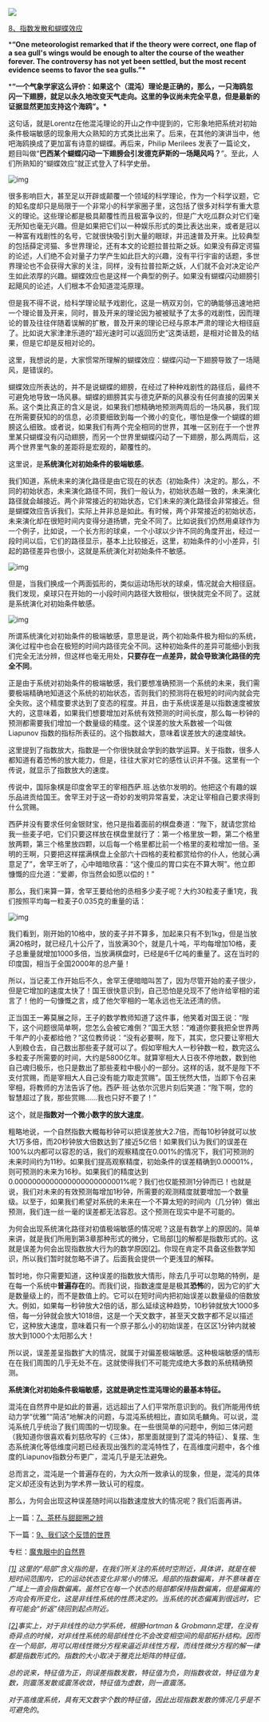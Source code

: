 



![](_pics/v2-a457bd1598c1a30f5d4006fdb30430bd_1200x500.jpg)



[8、指数发散和蝴蝶效应](https://zhuanlan.zhihu.com/p/28570511)



***“One meteorologist remarked that if the theory were correct, one flap of a  sea gull's wings would be enough to alter the course of the weather  forever. The controversy has not yet been settled, but the most recent  evidence seems to favor the sea gulls.”\***

***“一个气象学家这么评价：如果这个（混沌）理论是正确的，那么，一只海鸥忽闪一下翅膀，就足以永久地改变天气走向。这里的争议尚未完全平息，但是最新的证据显然更加支持这个海鸥”。\***



这句话，就是Lorentz在他混沌理论的开山之作中提到的，它形象地把系统对初始条件极端敏感的现象用大众熟知的方式类比出来了。后来，在其他的演讲当中，他吧海鸥换成了更加富有诗意的蝴蝶。再后来，Philip Merilees 发表了一篇论文，题目叫做“**巴西某个蝴蝶闪动一下翅膀会引发德克萨斯的一场飓风吗？**”。至此，人们所熟知的“蝴蝶效应”就正式登入了科学史册。

![img](_pics/v2-bd37e7f60f2239fc1d3bba6443727400_hd.png)

很多影响巨大，甚至足以开辟或颠覆一个领域的科学理论，作为一个科学议题，它的知名度却只是局限于一个非常小的科学家圈子里，这包括了很多对科学有重大意义的理论。这些理论都是极具颠覆性而且极富争议的，但是广大吃瓜群众对它们毫无所知也毫无兴趣。但是如果把它们以一种娱乐形式的类比表达出来，或者是冠以一种富有戏剧性的名号，它就很快吸引到大量的眼球，并迅速普及开来。比较典型的包括薛定谔猫、多世界理论，还有本文的论题拉普拉斯之妖。如果没有薛定谔猫的论述，人们绝不会对量子力学产生如此巨大的兴趣，没有平行宇宙的话题，多世界理论也不会获得大家的关注，同样，没有拉普拉斯之妖，人们就不会对决定论产生如此浓厚的兴趣。蝴蝶效应也是这样一个典型的例子。如果没有蝴蝶闪动翅膀引起飓风的论述，人们根本不会知道混沌原理。

但是我不得不说，给科学理论赋予戏剧化，这是一柄双刃剑，它的确能够迅速地把一个理论普及开来，同时，普及开来的理论因为被被赋予了太多的戏剧性，因而理论的普及往往伴随着误解的扩散，普及开来的理论已经与原本严肃的理论大相径庭了。比如说大家津津乐道的“超光速时可以返回历史”这类话题，是相对论普及的结果，但是它却是反相对论的。

这里，我想说的是，大家惯常所理解的蝴蝶效应：蝴蝶闪动一下翅膀导致了一场飓风，是错误的。

蝴蝶效应所表达的，并不是说蝴蝶的翅膀，在经过了种种戏剧性的路径后，最终不可避免地导致一场风暴。蝴蝶的翅膀其实与德克萨斯的风暴没有任何直接的因果关系。这个类比真正的含义是说，如果我们想精确地预测两周后的一场风暴，我们现在所需要获知的的信息，必须要细致到每一个微小的变化，哪怕是像一个蝴蝶的翅膀这么细致。或者说，如果我们有两个完全相同的世界，其唯一区别在于一个世界里某只蝴蝶没有闪动翅膀，而另一个世界里蝴蝶闪动了一下翅膀，那么两周后，这两个世界里气象的差距将是宏观的，颠覆性的。



这里说，是**系统演化对初始条件的极端敏感**。



我们知道，系统未来的演化路径是由它现在的状态（初始条件）决定的。那么，不同的初始状态，未来演化路径不同，我们一般认为，初始状态越一致的，未来演化路径就会越接近。两个非常接近的初始状态，它们未来的演化路径会非常接近。但是蝴蝶效应告诉我们，实际上并非总是如此。有时候，两个非常接近的初始状态，未来演化却在很短时间内变得分道扬镳，完全不同了。比如说我们仍然用桌球作为一个例子，比如说，一个长方形的球桌，一个小球以少许不同的角度开出，经过一段时间以后，它们的路径显示，基本上比较接近，这里，初始条件的小小差异，引起的路径差异也很小，这就是系统演化对初始条件不敏感。

![img](_pics/v2-580247f4ebf744eb789dd9b51b7f035b_hd.png)

但是，当我们换成一个两面弧形的，类似运动场形状的球桌，情况就会大相径庭。我们发现，桌球只在开始的一小段时间内路径大致相似，很快就完全不同了。这就是系统演化对初始条件敏感。



![img](_pics/v2-8b6d0ff56d33f18f846e70270f81d37f_hd.png)

所谓系统演化对初始条件的极端敏感，意思是说，两个初始条件极为相似的系统，演化过程中也会在极短的时间内路径完全不同。这种初始条件的差异可能细小到我们完全无法分辨，但这样也毫无用处，**只要存在一点差异，就会导致演化路径的完全不同**。

正是由于系统对初始条件的极端敏感，我们要想准确预测一个系统的未来，我们需要极端精确地知道这个系统的初始状态，否则我们的预测将在极短的时间内就会完全失败。这个精度要求达到了变态的程度。并且，由于系统误差是以指数速度被放大的，这意味着，如果我们想要增加对系统有效预测的时间长度，那么每一秒钟的预测都需要我们增加一个数量级的精度。这个误差的放大系数被一个叫做Liapunov 指数的指标所表征的。这个指数越大，意味着误差放大的速度越快。

这里提到了指数放大，指数是一个你很快就会学到的数学运算。关于指数，很多人都知道有着恐怖的放大能力，但是，往往大家对它的感性认识并不强。这里有一个传说，就显示了指数放大的速度。

传说中，国际象棋是印度舍罕王的宰相西萨.班.达依尔发明的。他把这个有趣的娱乐品进贡给国王。舍罕王对于这一奇妙的发明异常喜爱，决定让宰相自己要求得到什么赏赐。

西萨并没有要求任何金银财宝，他只是指着面前的棋盘奏道：“陛下，就请您赏给我一些麦子吧，它们只要这样放在棋盘里就行了：第一个格里放一颗，第二个格里放两颗，第三个格里放四颗，以后每一个格里都比前一个格里的麦粒增加一倍。圣明的王啊，只要把这样摆满棋盘上全部六十四格的麦粒都赏给你的仆人，他就心满意足了”，舍罕王听了，心中暗暗欣喜：“这个傻瓜的胃口实在不算大啊”。他立即慷慨的应允道：”爱卿，你当然会如愿以偿的！”

那么，我们来算一算，舍罕王要给他的丞相多少麦子呢？大约30粒麦子重1克，我们按照平均每一粒麦子0.035克的重量的话：



![img](_pics/v2-25ce9e2b19f3daaf236d23fb3d44625b_hd.png)

我们看到，刚开始的10格中，放的麦子并不算多，加起来只有不到1kg，但是当放满20格时，就已经几十公斤了，当放满30个，就是几十吨，平均每增加10格，麦子总重量就增加1000多倍，当放满棋盘时，已经是6千亿吨的重量了。这在当时的印度国，相当于全国2000年的总产量！

所以，当记麦工作开始后不久，舍罕王便暗暗叫苦了，因为尽管开始的麦子很少，但是它增加的速度太快了！国王很快意识到，自己恐怕是兑现不了他许给宰相的诺言了！他的一句慷慨之言，成了他欠宰相的一笔永远也无法还清的债。 

正当国王一筹莫展之际，王子的数学教师知道了这件事，他笑着对国王说：“陛下，这个问题很简单啊，您怎么会被它难倒？”国王大怒：“难道你要我把全世界两千年产的小麦都给他？”这位教师说：“没有必要啊，陛下，其实，您只要让宰相大人到粮仓去，自己数出那些麦子就可以了。假如宰相大人一秒钟数一粒，数完这么多粒麦子所需要的时间，大约是5800亿年。就算宰相大人日夜不停地数，数到他自己魂归极乐，也只是数出了那些麦粒中极小的一部分。这样的话，就不是陛下不支付赏赐，而是宰相大人自己没有能力取走赏赐”。国王恍然大悟，当即下令召来宰相，将教师的方法告诉了他。西萨·班·达依尔沉思片刻后笑道：“陛下啊，您的智慧超过了我，那些赏赐……我也只好不要了！”

这个，就是**指数对一个微小数字的放大速度**。

粗略地说，一个自然指数大概每秒钟可以把误差放大2.7倍，而每10秒钟就可以放大1万多倍，而20秒钟放大倍数达到了接近5亿倍！如果我们认为我们的误差在100%以内都可以容忍的话，我们的观察精度在0.001%的情况下，我们可预测的未来时间约为11秒。如果我们提高观察精度，初始条件的误差精确到0.00001%，则可预测的未来为16秒。如果我们的精度达到0.0000000000000000000000001%呢？我们也仅能预测1分钟而已！也就是说，我们对未来的有效预测每增加1秒钟，所需要的观测精度就要增加一个数量级。以至于，如果我们希望对系统的未来在一个不算太短的时间内（几分钟）做出预测，我们连一丝一毫的误差都无法容忍。这个预测在现实中是不可能的。

为何会出现系统演化路径对初值极端敏感的情况呢？这是有数学上的原因的。简单来讲，就是我们所用到第3章那种形式的微分，它局部[[1\]](https://zhuanlan.zhihu.com/write#_ftn1)的解都是指数形式的。这就是误差为何会出现指数放大行为的数学原因[[2\]](https://zhuanlan.zhihu.com/write#_ftn2)。你现在肯定不具备这些数学知识，所以我们暂时就忽略不讲了。后面我会提供一个更浅显的解释。



暂时地，你只需要知道，这种误差的指数放大情形，除去几乎可以忽略的特例，是在每一个系统中**普遍存在**的。而我们说，指数速度是是极其**恐怖**的，因为它的扩大是数量级上的，而不是数值上的。它可以在短时间内把初始误差以数量级的倍数放大。例如，如果每一秒钟放大2倍的话，那么延续这种趋势，10秒钟就放大1000多倍，每一分钟就会放大1018倍，这是一个天文数字，甚至天文数字都不足以描述它，这种放大速度，意味着只有一个原子那么小的初始误差，在区区1分钟内就被放大到1000个太阳那么大！

所以说，误差差呈指数扩大的情况，就属于对偏差极端敏感。这种极端敏感的情形在在我们周围的几乎无处不在。这就使得我们不可能完成绝大多数的系统精确预测。

**系统演化对初始条件极端敏感，这就是确定性混沌理论的最基本特征。**



混沌在自然界中是如此的普遍，远远超出了人们平常所意识到的。我们所能用传统动力学“优雅”“简洁”地解决的问题，与混沌系统相比，直如凤毛麟角。可以说，混沌系统几乎统治了我们周围的一切现象。在一些很简单的问题中，例如三体问题（我知道你很喜欢看刘慈欣写的《三体》，那里面就提到了混沌的特征）、复摆、生态系统演化等低维度问题已经表现出强烈的混沌特性了，在高维度问题中，各个维度的Liapunov指数分布更广，混沌几乎是无法避免。



总而言之，混沌是一个普遍存在的，为大众所一致承认的现象，但是，混沌的具体定义却还没有达到为学术界一致认可的程度。

那么，为何会出现这种误差随时间以指数速度放大的情况呢？我们后面再讲。



上一篇：[7、茶杯与甜甜圈之辨](https://zhuanlan.zhihu.com/p/28566895)

下一篇：[9、我们这个反馈的世界](https://zhuanlan.zhihu.com/p/28573752)

专栏：[魔鬼眼中的自然界](https://zhuanlan.zhihu.com/c_116602381?group_id=884931161871237120)



*[[1\]](https://zhuanlan.zhihu.com/write#_ftnref1)  这里的“局部”含义指的是，在我们所关注的系统时空附近，具体讲，就是在极短时间范围内，它的运动状态变化非常小的情况。局部的指数偏离，并不意味着在广域上一直会指数偏离。虽然它在每一个状态的局部都保持指数偏离，但是偏离的方向会有所变化，这是非线性系统的性质决定的。当系统的状态偏离到很远时，它有可能会“折返”绕回到起点附近。*



*[[2\]](https://zhuanlan.zhihu.com/write#_ftnref2)事实上，对于非线性的动力学系统，根据Hartman &  Grobmann定理，在没有奇异点的时候，对非线性系统的局部线性化不会改变相空间的局部拓扑结构。因而在一个局部，用可以用线性微分方程来逼近非线性方程，而线性微分方程的解一律都是指数形式的。指数的大小取决于雅克比矩阵的特征值。*

*总的说来，特征值为正，则误差指数发散，特征值为负，则指数收敛，特征值为复数，则震荡发散或震荡收敛，特征值为虚数，则一直震荡。*

*对于高维度系统，具有天文数字个数的特征值，因此出现指数发散的情况几乎是不可避免的*。

